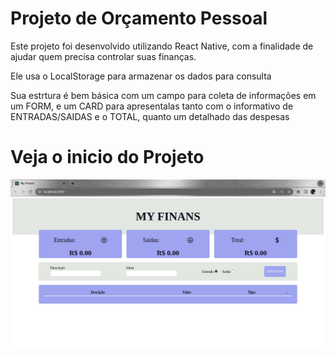 <h1>Projeto de Orçamento Pessoal</h1>
<p>Este projeto foi desenvolvido utilizando React Native, com a finalidade de ajudar quem precisa controlar suas finanças.</p>
<p>Ele usa o LocalStorage para armazenar os dados para consulta</p>
<p>Sua estrtura é bem básica com um campo para coleta de informações em um FORM, e um CARD para apresentalas tanto com o informativo de ENTRADAS/SAIDAS e o TOTAL, quanto um detalhado das despesas</p>

<h1>Veja o inicio do Projeto</h1>
<img src="print.png">
